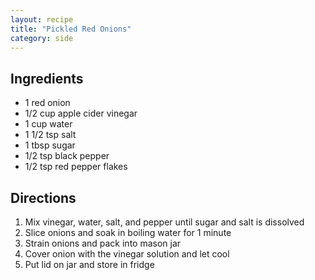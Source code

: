 ```yaml
---
layout: recipe
title: "Pickled Red Onions"
category: side
---
```


## Ingredients

- 1 red onion
- 1/2 cup apple cider vinegar
- 1 cup water
- 1 1/2 tsp salt
- 1 tbsp sugar
- 1/2 tsp black pepper
- 1/2 tsp red pepper flakes


## Directions

1. Mix vinegar, water, salt, and pepper until sugar and salt is dissolved
2. Slice onions and soak in boiling water for 1 minute
3. Strain onions and pack into mason jar
4. Cover onion with the vinegar solution and let cool
5. Put lid on jar and store in fridge 
